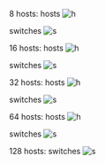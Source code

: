8 hosts:
hosts
![h](https://imgur.com/K0islMj)

switches
![s](https://imgur.com/fil7LMa)





16 hosts:
hosts
![h](https://imgur.com/vNubgnr)

switches
![s](https://imgur.com/17EzuJS)





32 hosts:
hosts
![h](https://imgur.com/13dcEu9)

switches
![s](https://imgur.com/dsd7YNc)





64 hosts:
hosts
![h](https://imgur.com/Vg4wm9V)

switches
![s](https://imgur.com/hVdZG7x)



128 hosts:
switches
![s](https://imgur.com/RcBUDXq)
